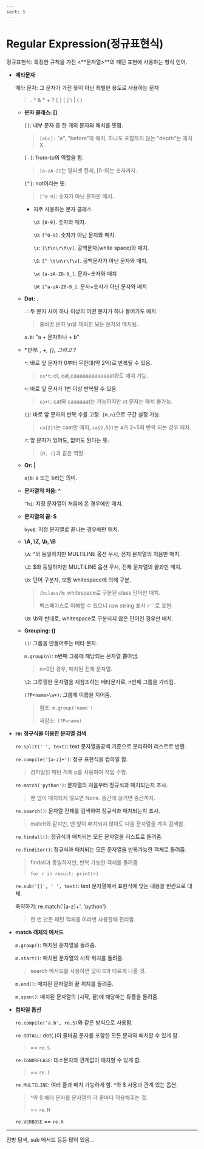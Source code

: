 ```yaml
---
sort: 5
---
```


# Regular Expression(정규표현식)

정규표현식: 특정한 규칙을 가진 <**문자열>**의 패턴 표현에 사용하는 형식 언어.

- **메타문자**

    메타 문자: 그 문자가 가진 뜻이 아닌 특별한 용도로 사용하는 문자

    > . ^ & * + ? { } [ ] \ | ( )

    - **문자 클래스: []**

        `[]`: 내부 문자 중 한 개의 문자와 매치를 뜻함.

        > `[abc]:` "a", "before"와 매치, 하나도 포함하지 않는 "depth"는 매치 X.

        `[-]`: from-to의 역할을 함.

        > `[a-zA-Z]`는 알파벳 전체, [0-9]는 숫자까지.

        `[^]`: not이라는 뜻.

        > `[^0-9]`: 숫자가 아닌 문자만 매치.

        - 자주 사용하는 문자 클래스

          `\d`: `[0-9]`. 숫자와 매치.

          `\D`: `[^0-9].`숫자가 아닌 문자와 매치.

          `\s`: `[\t\n\r\f\v]`. 공백문자(white space)와 매치.

          `\S`: `[^ \t\n\r\f\v]`. 공백문자가 아닌 문자와 매치.

          `\w`: `[a-zA-Z0-9_]`. 문자+숫자와 매치

          `\W`: `[^a-zA-Z0-9_]`. 문자+숫자가 아닌 문자와 매치


    - **Dot: .**
    
        `.`: 두 문자 사이 하나 이상의 어떤 문자가 하나 들어가도 매치.
    
        > 줄바꿈 문자 \n을 제외한 모든 문자와 매치됨.
    
        `a.b`: "a + 문자하나 + b"
    
    - **반복: *, +, {}, 그리고 ?**
    
        `*`: 바로 앞 문자가 0부터 무한대(약 2억)로 반복될 수 있음.
    
        > `ca*t`: ct, cat,caaaaaaaaaaaaat와도 매치 가능.
    
        `+`: 바로 앞 문자가 1번 이상 반복될 수 있음.
    
        > `ca+t`: cat와 caaaaaat는 가능하지만 ct 문자는 매치 불가능.
    
        `{}`: 바로 앞 문자의 반복 수를 고정. `{m,n}`으로 구간 설정 가능.
    
        > `ca{2}t`는 caat만 매치, `ca{2,5}t`는 a가 2~5회 반복 되는 경우 매치.
    
        `?`: 앞 문자가 있어도, 없어도 된다는 뜻.
    
        > `{0, 1}`과 같은 역할.
    
    - **Or: |**
    
        `a|b`: a 또는 b라는 의미.
    
    - **문자열의 처음: ^**
    
        `^hi`: 지정 문자열이 처음에 온 경우에만 매치.
    
    - **문자열의 끝: $**
    
        `bye$`: 지정 문자열로 끝나는 경우에만 매치.
    
    - **\A, \Z, \b, \B**
    
        `\A`: ^와 동일하지만 MULTILINE 옵션 무시, 전체 문자열의 처음만 매치.
    
        `\Z`: $와 동일하지만 MULTILINE 옵션 무시, 전체 문자열의 끝과만 매치.
    
        `\b`: 단어 구분자, 보통 whitespace에 의해 구분.
    
        > `/bclass/b`: whitespace로 구분된 class 단어만 매치.
        >
        > 백스페이스로 이해할 수 있으니 raw string 표시 `r''`로 표현.
    
        `\B`: \b와 반대로, whitespace로 구분되지 않은 단어인 경우만 매치.
    
    - **Grouping: ()**
    
        `()`: 그룹을 만들어주는 메타 문자.
    
        `m.group(n)`: n번째 그룹에 해당되는 문자열 뽑아냄.
        
        > n=0인 경우, 매치된 전체 문자열.
        
        `\2`: 그루핑한 문자열을 재참조하는 메타문자로, n번째 그룹을 가리킴.
        
        `(?P<name>\w+)`: 그룹에 이름을 지어줌.
        
        > 참조: `m.group('name')`
        >
        > 재참조: `(?P=name)`

- **re: 정규식을 이용한 문자열 검색**

    `re.split(' ', text)`: text 문자열을공백 기준으로 분리하여 리스트로 반환.

    `re.compile('[a-z]+')`: 정규 표현식을 컴파일 함.

    > 컴파일된 패턴 객체 p를 사용하여 작업 수행.

    `re.match('python')`: 문자열의 처음부터 정규식과 매치되는지 조사.

    > 맨 앞이 매치되지 않으면 None. 중간에 끊기면 중간까지.

    `re.search()`: 문자열 전체를 검색하여 정규식과 매치되는지 조사.

    > match와 같지만, 맨 앞이 매치되지 않아도 다음 문자열을 계속 검색함.

    `re.findall()`: 정규식과 매치되는 모든 문자열을 리스트로 돌려줌.

    `re.finditer()`: 정규식과 매치되는 모든 문자열을 반복가능한 객체로 돌려줌.

    > findall과 동일하지만, 반복 가능한 객체를 돌려줌
    >
    > `for r in result: print(r)`

    `re.sub('[]', ' ', text)`: text 문자열에서 표현식에 맞는 내용을 빈칸으로 대체.

    축약하기: re.match('[a-z]+', 'python')

    > 한 번 만든 패턴 객체를 여러번 사용할때 편리함.

- **match 객체의 메서드**

    `m.group()`: 매치된 문자열을 돌려줌.

    `m.start()`: 매치된 문자열의 시작 위치를 돌려줌.

    > search 메서드를 사용하면 값이 0과 다르게 나올 것.

    `m.end()`: 매치된 문자열의 끝 위치를 돌려줌.

    `m.span()`: 매치된 문자열의 (시작, 끝)에 해당하는 튜플을 돌려줌.

- **컴파일 옵션**

    `re.compile('a.b', re.S)`와 같은 방식으로 사용함.

    `re.DOTALL`: dot(.)이 줄바꿈 문자를 포함한 모든 문자와 매치할 수 있게 함.
    
    > == `re.S`
    
    `re.IGNORECASE`: 대소문자와 관계없이 매치할 수 있게 함.

    > == `re.I`
    
    `re.MULTILINE`: 여러 줄과 매치 가능하게 함. ^와 $ 사용과 관계 있는 옵션.

    > ^와 $ 메타 문자를 문자열의 각 줄마다 적용해주는 것.
    >
    > == `re.M`
    
    `re.VERBOSE` == `re.X`

---

전방 탐색, sub 메서드 등등 많이 있음...